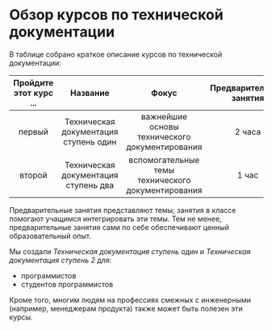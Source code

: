 
<h1> Обзор курсов по технической документации </h1> В таблице собрано краткое описание курсов по технической документации:

Пройдите этот курс ... | Название | Фокус | Предварительные занятия | Работа в классе
:-: | :-: | :-: | :-: | :-:
первый | Техническая документация ступень один | важнейшие основы технического документирования | 2 часа | от 2 до 2,5 часов
второй | Техническая документация ступень два | вспомогательные темы технического документирования | 1 час | от 2 до 2,5 часов

Предварительные занятия представляют темы; занятия в классе помогают учащимся интегрировать эти темы. Тем не менее, предварительные занятия сами по себе обеспечивают ценный образовательный опыт.

Мы создали *Техническая документация ступень один* и *Техническая документация ступень 2* для:

- программистов
- студентов программистов

Кроме того, многим людям на профессиях смежных с инженерными (например, менеджерам продукта) также может быть полезен эти курсы.
